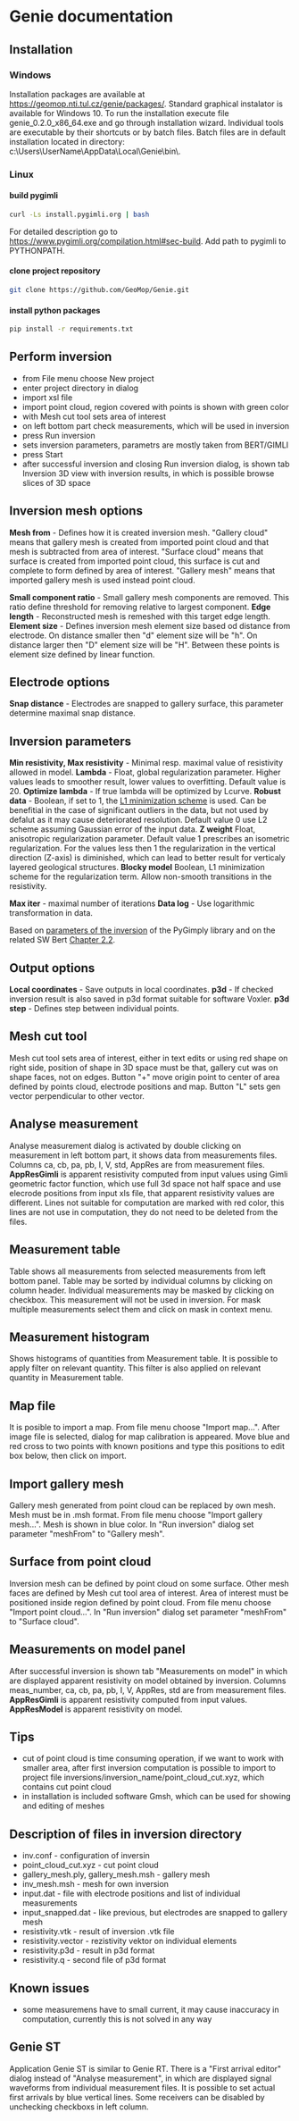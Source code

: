 # Genie documentation

## Installation
### Windows
Installation packages are available at <https://geomop.nti.tul.cz/genie/packages/>.
Standard graphical instalator is available for Windows 10. To run the installation execute file
genie_0.2.0_x86_64.exe and go through installation wizard. Individual tools are executable by
their shortcuts or by batch files. Batch files are in default installation located in directory:
c:\\Users\\UserName\\AppData\\Local\\Genie\\bin\\.

### Linux
#### build pygimli
``` bash
curl -Ls install.pygimli.org | bash
```
For detailed description go to <https://www.pygimli.org/compilation.html#sec-build>.
Add path to pygimli to PYTHONPATH.

#### clone project repository
``` bash
git clone https://github.com/GeoMop/Genie.git
```

#### install python packages
``` bash
pip install -r requirements.txt
```

## Perform inversion
- from File menu choose New project
- enter project directory in dialog
- import xsl file
- import point cloud, region covered with points is shown with green color
- with Mesh cut tool sets area of interest
- on left bottom part check measurements, which will be used in inversion
- press Run inversion
- sets inversion parameters, parametrs are mostly taken from BERT/GIMLI
- press Start
- after successful inversion and closing Run inversion dialog, is shown tab Inversion 3D view with inversion results,
  in which is possible browse slices of 3D space

## Inversion mesh options

**Mesh from** - Defines how it is created inversion mesh.
"Gallery cloud" means that gallery mesh is created from imported point cloud and that mesh is subtracted from area of interest.
"Surface cloud" means that surface is created from imported point cloud, this surface is cut and complete to form defined by area of interest.
"Gallery mesh" means that imported gallery mesh is used instead point cloud.
<!---
**Reconstruction depth** - In case that previous option is "Gallery cloud", define how much details will be reconstructed from point cloud. Bigger value means more details.
This value is integer from 4 to 10.
-->
**Small component ratio** - Small gallery mesh components are removed. This ratio define threshold for removing relative to largest component.
**Edge length** - Reconstructed mesh is remeshed with this target edge length.
**Element size** - Defines inversion mesh element size based od distance from electrode. On distance smaller then "d" element size will be "h".
On distance larger then "D" element size will be "H". Between these points is element size defined by linear function.

## Electrode options

**Snap distance** - Electrodes are snapped to gallery surface, this parameter determine maximal snap distance.

## Inversion parameters

**Min resistivity, Max resistivity** - Minimal resp. maximal value of resistivity allowed in model.
**Lambda** - Float, global regularization parameter. Higher values leads to smoother result, lower values to overfitting. Default value is 20.
**Optimize lambda** - If true lambda will be optimized by Lcurve.
**Robust data** - Boolean, if set to 1, the [L1 minimization scheme](https://library.seg.org/doi/abs/10.1190/1.1440378) is used. Can be benefitial in the case of significant outliers in the data, but
not used by defalut as it may cause deteriorated resolution. Default value 0 use L2 scheme assuming Gaussian error of the input data.
**Z weight** Float, anisotropic regularization parameter. Default value 1 prescribes an isometric regularization. For the values less then 1 the regularization in the vertical direction (Z-axis) is
diminished, which can lead to better result for verticaly layered geological structures.
**Blocky model** Boolean, L1 minimization scheme for the regularization term. Allow non-smooth transitions in the resistivity.
<!---
**Constrant type** (? is it supported in PyGimli) 0,1,2 (1 is default), order of derivative used in the regularization term. TBD see [PyGimli tutorial](https://www.pygimli.org/_tutorials_auto/3_inversion/plot_6-geostatConstraints.html)
-->
**Max iter** - maximal number of iterations
**Data log** - Use logarithmic transformation in data.

Based on [parameters of the inversion](https://www.pygimli.org/pygimliapi/_generated/pygimli.manager.html) of the PyGimply library and 
on the related SW Bert [Chapter 2.2](http://www.resistivity.net/download/bert-tutorial.pdf).

## Output options

**Local coordinates** - Save outputs in local coordinates.
**p3d** - If checked inversion result is also saved in p3d format suitable for software Voxler.
**p3d step** - Defines step between individual points.

## Mesh cut tool
Mesh cut tool sets area of interest, either in text edits or using red shape on right side,
position of shape in 3D space must be that, gallery cut was on shape faces, not on edges.
Button "+" move origin point to center of area defined by points cloud, electrode positions and map.
Button "L" sets gen vector perpendicular to other vector.

## Analyse measurement
Analyse measurement dialog is activated by double clicking on measurement in left bottom part, it shows data from measurements files.
Columns ca, cb, pa, pb, I, V, std, AppRes are from measurement files.
**AppResGimli** is apparent resistivity computed from input values using Gimli geometric factor function,
which use full 3d space not half space and use elecrode positions from input xls file, that apparent resistivity values are different.
Lines not suitable for computation are marked with red color, this lines are not use in computation, they do not need to be deleted from the files.

## Measurement table
Table shows all measurements from selected measurements from left bottom panel.
Table may be sorted by individual columns by clicking on column header.
Individual measurements may be masked by clicking on checkbox. This measurement will not be used in inversion.
For mask multiple measurements select them and click on mask in context menu.

## Measurement histogram
Shows histograms of quantities from Measurement table. It is possible to apply filter on relevant quantity.
This filter is also applied on relevant quantity in Measurement table.

## Map file
It is posible to import a map. From file menu choose "Import map...".
After image file is selected, dialog for map calibration is appeared.
Move blue and red cross to two points with known positions and type this positions to edit box below, then click on import.

## Import gallery mesh
Gallery mesh generated from point cloud can be replaced by own mesh.
Mesh must be in .msh format.
From file menu choose "Import gallery mesh...".
Mesh is shown in blue color.
In "Run inversion" dialog set parameter "meshFrom" to "Gallery mesh".

## Surface from point cloud
Inversion mesh can be defined by point cloud on some surface. Other mesh faces are defined by Mesh cut tool area of interest.
Area of interest must be positioned inside region defined by point cloud.
From file menu choose "Import point cloud...".
In "Run inversion" dialog set parameter "meshFrom" to "Surface cloud".

## Measurements on model panel
After successful inversion is shown tab "Measurements on model" in which are displayed apparent resistivity on model obtained by inversion.
Columns meas_number, ca, cb, pa, pb, I, V, AppRes, std are from measurement files.
**AppResGimli** is apparent resistivity computed from input values.
**AppResModel** is apparent resistivity on model.

## Tips
- cut of point cloud is time consuming operation, if we want to work with smaller area,
  after first inversion computation is possible to import to project file inversions/inversion_name/point_cloud_cut.xyz,
  which contains cut point cloud
- in installation is included software Gmsh, which can be used for showing and editing of meshes

## Description of files in inversion directory
- inv.conf - configuration of inversin
- point_cloud_cut.xyz - cut point cloud
- gallery_mesh.ply, gallery_mesh.msh - gallery mesh
- inv_mesh.msh - mesh for own inversion
- input.dat - file with electrode positions and list of individual measurements
- input_snapped.dat - like previous, but electrodes are snapped to gallery mesh
- resistivity.vtk - result of inversion .vtk file
- resistivity.vector - rezistivity vektor on individual elements
- resistivity.p3d - result in p3d format
- resistivity.q - second file of p3d format

## Known issues
- some measuremens have to small current, it may cause inaccuracy in computation, currently this is not solved in any way

## Genie ST
Application Genie ST is similar to Genie RT. There is a "First arrival editor" dialog instead of "Analyse measurement",
in which are displayed signal waveforms from individual measurement files.
It is possible to set actual first arrivals by blue vertical lines.
Some receivers can be disabled by unchecking checkboxs in left column.
